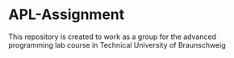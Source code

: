 # APL-Assignment
This repository is created to work as a group for the advanced programming lab course in Technical University of Braunschweig
